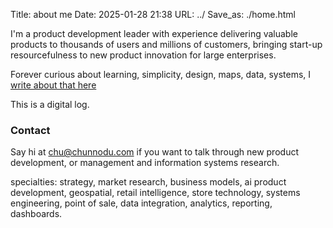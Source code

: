 Title: about me
Date: 2025-01-28 21:38
URL: ../
Save_as: ./home.html

I'm a product development leader with experience delivering valuable products to thousands of users and millions of customers, bringing start-up resourcefulness to new product innovation for large enterprises.

Forever  curious about learning, simplicity, design, maps, data, systems, I [write about that here](https://www.ajared.ng) 

This is a digital log. 

### Contact

Say hi at [chu@chunnodu.com](mailto:chu@chunnodu.com) if you want to talk through new product development, or management and information systems research.

specialties: strategy, market research, business models, ai product development, geospatial, retail intelligence, store technology, systems engineering, point of sale, data integration, analytics, reporting, dashboards.
